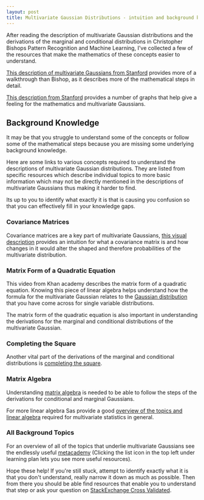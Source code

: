 ```yaml
---
layout: post
title: Multivariate Gaussian Distributions - intuition and background knowledge
---
```


After reading the description of multivariate Gaussian distributions and the derivations of the marginal and conditional distributions in Christopher Bishops Pattern Recognition and Machine Learning, I've collected a few of the resources that make the mathematics of these concepts easier to understand.

[This description of multivariate Gaussians from Stanford](http://cs229.stanford.edu/section/more_on_gaussians.pdf) provides more of a walkthrough than Bishop, as it describes more of the mathematical steps in detail.

[This description from Stanford](http://cs229.stanford.edu/notes/cs229-notes2.pdf#page=2) provides a number of graphs that help give a feeling for the mathematics and multivariate Gaussians.

## Background Knowledge
It may be that you struggle to understand some of the concepts or follow some of the mathematical steps because you are missing some underlying background knowledge.

Here are some links to various concepts required to understand the descriptions of multivariate Gaussian distributions. They are listed from specific resources which describe individual topics to more basic information which may not be directly mentioned in the descriptions of multivariate Gaussians thus making it harder to find.

Its up to you to identify what exactly it is that is causing you confusion so that you can effectively fill in your knowledge gaps.

### Covariance Matrices
Covariance matrices are a key part of multivariate Gaussians, [this visual description](http://www.visiondummy.com/2014/04/geometric-interpretation-covariance-matrix/) provides an intuition for what a covariance matrix is and how changes in it would alter the shaped and therefore probabilities of the multivariate distribution.

### Matrix Form of a Quadratic Equation
This video from Khan academy describes the matrix form of a quadratic equation. Knowing this piece of linear algebra helps understand how the formula for the multivariate Gaussian relates to the [Gaussian distribution](https://www.google.co.uk/search?q=normal+distribution+formula&safe=off&espv=2&biw=734&bih=765&source=lnms&tbm=isch&sa=X&ved=0ahUKEwja89i6yM3PAhVBDcAKHXrtA1wQ_AUIBigB&dpr=1.25#imgrc=_) that you have come across for single variable distributions.

The matrix form of the quadratic equation is also important in understanding the derivations for the marginal and conditional distributions of the multivariate Gaussian.

### Completing the Square
Another vital part of the derivations of the marginal and conditional distributions is [completing the square](https://www.mathsisfun.com/algebra/completing-square.html).


### Matrix Algebra
Understanding [matrix algebra](https://www.adelaide.edu.au/mathslearning/bridging/resources/MT2MatricesBook_Feb2013.pdf#page=13) is needed to be able to follow the steps of the derivations for conditional and marginal Gaussians.

For more linear algebra Sas provide a good [overview of the topics and linear algebra](https://www.sas.com/storefront/aux/en/spmultdatared/56902_excerpt.pdf) required for multivariate statistics in general.

### All Background Topics
For an overview of all of the topics that underlie multivariate Gaussians see the endlessly useful [metacademy](https://metacademy.org/graphs/concepts/multivariate_gaussian_distribution#focus=xub4wekq&mode=explore) (Clicking the list icon in the top left under learning plan lets you see more useful resources).

Hope these help! If you're still stuck, attempt to identify exactly what it is that you don't understand, really narrow it down as much as possible. Then from there you should be able find resources that enable you to understand that step or ask your question on [StackExchange Cross Validated](http://stats.stackexchange.com/).
